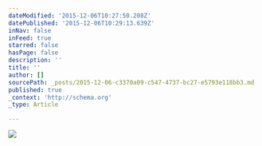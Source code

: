 ```yaml
---
dateModified: '2015-12-06T10:27:50.208Z'
datePublished: '2015-12-06T10:29:13.639Z'
inNav: false
inFeed: true
starred: false
hasPage: false
description: ''
title: ''
author: []
sourcePath: _posts/2015-12-06-c3370a09-c547-4737-bc27-e5793e118bb3.md
published: true
_context: 'http://schema.org'
_type: Article

---
```

![](https://the-grid-user-content.s3-us-west-2.amazonaws.com/e5154ab2-b4dc-4d0d-8759-76f36942fbc6.jpg)
